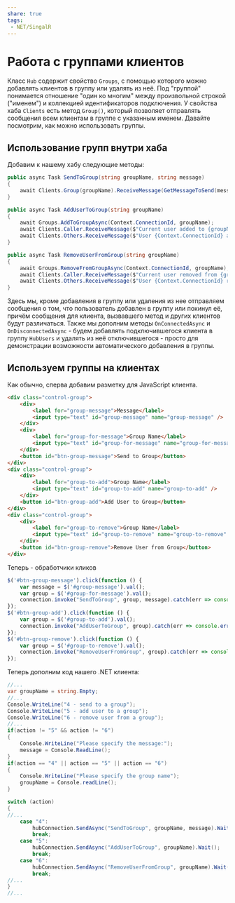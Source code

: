 ```yaml
---
share: true
tags:
 - NET/SingalR
---
```

# Работа с группами клиентов
Класс `Hub` содержит свойство `Groups`, с помощью которого можно добавлять клиентов в группу или удалять из неё. Под "группой" понимается отношение "один ко многим" между произвольной строкой ("именем") и коллекцией идентификаторов подключения. У свойства хаба `Clients` есть метод `Group()`, который позволяет отправлять сообщения всем клиентам в группе с указанным именем.
Давайте посмотрим, как можно использовать группы.
## Использование групп внутри хаба
Добавим к нашему хабу следующие методы:
```csharp
public async Task SendToGroup(string groupName, string message)
{
	await Clients.Group(groupName).ReceiveMessage(GetMessageToSend(message));
}

public async Task AddUserToGroup(string groupName)
{
	await Groups.AddToGroupAsync(Context.ConnectionId, groupName);
	await Clients.Caller.ReceiveMessage($"Current user added to {groupName} group");
	await Clients.Others.ReceiveMessage($"User {Context.ConnectionId} added to {groupName} group");
}

public async Task RemoveUserFromGroup(string groupName)
{
	await Groups.RemoveFromGroupAsync(Context.ConnectionId, groupName);
	await Clients.Caller.ReceiveMessage($"Current user removed from {groupName} group");
	await Clients.Others.ReceiveMessage($"User {Context.ConnectionId} removed from {groupName} group");	
}
```
Здесь мы, кроме добавления в группу или удаления из нее отправляем сообщения о том, что пользователь добавлен в группу или покинул её, причём сообщения для клиента, вызвавшего метод и других клиентов будут различаться.
Также мы дополним методы `OnConnectedAsync` и `OnDisconnectedAsync` - будем добавлять подключившегося клиента в группу `HubUsers` и удалять из неё отключившегося - просто для демонстрации возможности автоматического добавления в группы.
## Используем группы на клиентах
Как обычно, сперва добавим разметку для JavaScript клиента.
```html
<div class="control-group">
	<div>
		<label for="group-message">Message</label>
		<input type="text" id="group-message" name="group-message" />
	</div>
	<div>
		<label for="group-for-message">Group Name</label>
		<input type="text" id="group-for-message" name="group-for-message" />
	</div>
	<button id="btn-group-message">Send to Group</button>
</div>
<div class="control-group">
	<div>
		<label for="group-to-add">Group Name</label>
		<input type="text" id="group-to-add" name="group-to-add" />
	</div>
	<button id="btn-group-add">Add User to Group</button>
</div>
<div class="control-group">
	<div>
		<label for="group-to-remove">Group Name</label>
		<input type="text" id="group-to-remove" name="group-to-remove" />
	</div>
	<button id="btn-group-remove">Remove User from Group</button>
</div>
```
Теперь - обработчики кликов
```js
$('#btn-group-message').click(function () {
	var message = $('#group-message').val();
	var group = $('#group-for-message').val();
	connection.invoke("SendToGroup", group, message).catch(err => console.error(err.toString()));
});
$('#btn-group-add').click(function () {
	var group = $('#group-to-add').val();
	connection.invoke("AddUserToGroup", group).catch(err => console.error(err.toString()));
});
$('#btn-group-remove').click(function () {
	var group = $('#group-to-remove').val();
	connection.invoke("RemoveUserFromGroup", group).catch(err => console.error(err.toString()));
});
```
Теперь дополним код нашего .NET клиента:
```csharp
//...
var groupName = string.Empty;
//...
Console.WriteLine("4 - send to a group");
Console.WriteLine("5 - add user to a group");
Console.WriteLine("6 - remove user from a group");
//...
if(action != "5" && action != "6")
{
	Console.WriteLine("Please specify the message:");
	message = Console.ReadLine();
}
if(action == "4" || action == "5" || action == "6")
{
	Console.WriteLine("Please specify the group name");
	groupName = Console.readLine();
}

switch (action)
{
//...
	case "4":
		hubConnection.SendAsync("SendToGroup", groupName, message).Wait();
		break;
	case "5":
		hubConnection.SendAsync("AddUserToGroup", groupName).Wait();
		break;
	case "6":
		hubConnection.SendAsync("RemoveUserFromGroup", groupName).Wait();
		break;
//...
}
//...
```